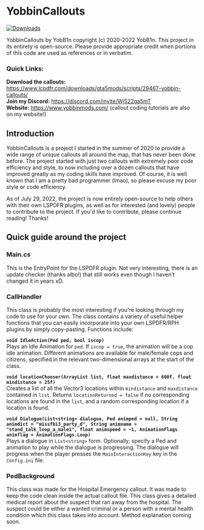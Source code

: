 
# YobbinCallouts
[![Downloads](https://img.shields.io/github/downloads/YobB1n/YobbinCallouts/total.svg)](https://github.com/YobB1n/YobbinCallouts/releases)

YobbinCallouts by YobB1n copyright (c) 2020-2022 YobB1n.
This project in its entirety is open-source. Please provide appropriate credit when portions of this code are used as references or in verbatim.

### Quick Links: <br/>
**Download the callouts:** https://www.lcpdfr.com/downloads/gta5mods/scripts/29467-yobbin-callouts/ <br/>
**Join my Discord:** https://discord.com/invite/Wj522qa5mT  <br/>
**Website:** https://www.yobbinmods.com/ (callout coding tutorials are also on my website!)

## Introduction

YobbinCallouts is a project I started in the summer of 2020 to provide a wide range of unique callouts all around the map, that has never been done before. The project started with just two callouts with extremely poor code efficiency and style, to now including over a dozen callouts that have improved greatly as my coding skills have improved. Of course, it is well known that I am a pretty bad programmer (lmao), so please excuse my poor style or code efficiency.

As of July 29, 2022, the project is now entirely open-source to help others with their own LSPDFR plugins, as well as for interested (and lovely) people to contribute to the project. If you'd like to contribute, please continue reading! Thanks!

## Quick guide around the project

### Main.cs

This is the EntryPoint for the LSPDFR plugin. Not very interesting, there is an update checker (thanks albo!) that still works even though I haven't changed it in years xD.

### CallHandler

This class is probably the most interesting if you're looking through my code to use for your own. The class contains a variety of
useful helper functions that you can easily incorporate into your own LSPDFR/RPH plugins by simply copy-pasting. Functions include:

**`void IdleAction(Ped ped, bool iscop)`**<br/>
Plays an Idle Animation for `ped`. If `iscop = true`, the animation will be a cop idle animation. Different animations are available for male/female cops and citizens, specified in the relevant two-dimensional arrays at the start of the class.

**`void locationChooser(ArrayList list, float maxdistance = 600f, float mindistance = 25f)`**<br/>
Creates a list of all the Vector3 locations within `mindistance` and `maxdistance` contained in `list`. Returns `locationReturned = false` if no corresponding locations are found in the `list`, and a random corresponding location if a location is found.

**`void Dialogue(List<string> dialogue, Ped animped = null, String animdict = "missfbi3_party_d", String animname = "stand_talk_loop_a_male1", float animspeed = -1, AnimationFlags animflag = AnimationFlags.Loop)`**<br/>
Plays a dialogue in `List<string>` form. Optionally, specify a Ped and animation to play while the dialogue is progressing. The dialogue will progress when the player presses the `MainInteractionKey` key in the `Config.ini` file.

### PedBackground

This class was made for the Hospital Emergency callout. It was made to keep the code clean inside the actual callout file. This class gives a detailed medical report about the suspect that ran away from the hospital. The suspect could be either a wanted criminal or a person with a mental health condition which this class takes into account. Method explanation coming soon.
